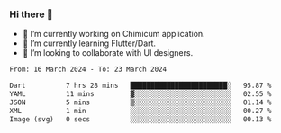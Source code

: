 ### Hi there 👋

<!--
**devcat37/devcat37** is a ✨ _special_ ✨ repository because its `README.md` (this file) appears on your GitHub profile.-->


- 🔭 I’m currently working on Chimicum application.
- 🌱 I’m currently learning Flutter/Dart.
- 👯 I’m looking to collaborate with UI designers.
<!-- - 🤔 I’m looking for help with ... -->

<!--START_SECTION:waka-->

```txt
From: 16 March 2024 - To: 23 March 2024

Dart          7 hrs 28 mins   ████████████████████████░   95.87 %
YAML          11 mins         ▓░░░░░░░░░░░░░░░░░░░░░░░░   02.55 %
JSON          5 mins          ▒░░░░░░░░░░░░░░░░░░░░░░░░   01.14 %
XML           1 min           ░░░░░░░░░░░░░░░░░░░░░░░░░   00.27 %
Image (svg)   0 secs          ░░░░░░░░░░░░░░░░░░░░░░░░░   00.13 %
```

<!--END_SECTION:waka-->
